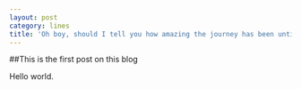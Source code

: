 ```yaml
---
layout: post
category: lines
title: 'Oh boy, should I tell you how amazing the journey has been until today or should I talk about how spectacular it is going to be.'
---
```


##This is the first post on this blog

Hello world.
